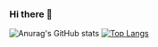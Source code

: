 ### Hi there 👋
![Anurag's GitHub stats](https://github-readme-stats.vercel.app/api?username=Ukraine1449&show_icons=true&theme=gruvbox)
[![Top Langs](https://github-readme-stats.vercel.app/api/top-langs/?username=Ukraine1449)](https://github.com/anuraghazra/github-readme-stats)

<!--
**Ukraine1449/Ukraine1449** is a ✨ _special_ ✨ repository because its `README.md` (this file) appears on your GitHub profile.

Here are some ideas to get you started:

- 🔭 I’m currently working on ...
- 🌱 I’m currently learning ...
- 👯 I’m looking to collaborate on ...
- 🤔 I’m looking for help with ...
- 💬 Ask me about ...
- 📫 How to reach me: ...
- 😄 Pronouns: ...
- ⚡ Fun fact: ...
-->

